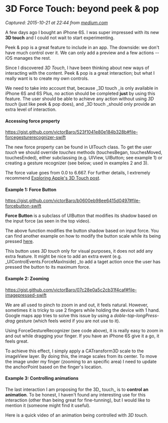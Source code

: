 # 3D Force Touch: beyond peek & pop

_Captured: 2015-10-21 at 22:44 from [medium.com](https://medium.com/produkt-blog/3d-force-touch-beyond-peek-pop-c448edc2b1f5#.6bgcy0zh9)_

A few days ago I bought an iPhone 6S. I was super impressed with its new **3D touch** and I could not wait to start experimenting.

Peek & pop is a great feature to include in an app. The downside: we don't have much control over it. We can only add a preview and a few actions -- iOS manages the rest.

Since I discovered _3D Touch_, I have been thinking about new ways of interacting with the content. Peek & pop is a great interaction; but what I really want is to create my own controls.

We need to take into account that, because _3D touch _is only available in iPhone 6S and 6S Plus, no action should be completed **just** by using this feature. The user should be able to achieve any action without using _3D touch_ (just like peek & pop does), and _3D touch _should only provide an extra level of interaction.

#### Accessing force property

https://gist.github.com/victorBaro/523f1041e80e184b328b#file-forcegesturerecognizer-swift

The new force property can be found in UITouch class. To get the user _touch_ we should override _touches_ methods (touchesBegan, touchesMoved, touchesEnded), either subclassing (e.g. UIView, UIButton; see example 1) or creating a gesture recognizer (see below; used in examples 2 and 3).

The force value goes from 0.0 to 6.667. For further details, I extremely recommend [Exploring Apple's 3D Touch post](https://medium.com/@rknla/exploring-apple-s-3d-touch-f5980ef45af5).

#### Example 1: Force Button

https://gist.github.com/victorBaro/b0600eb98ee6415d0497#file-forcebutton-swift

**Force Button** is a subclass of UIButton that modifies its shadow based on the input force (as seen in the top video).

The above function modifies the button shadow based on input force. You can find another example on how to modify the button scale while its being pressed [here](https://github.com/Produkt/3dForceTouchExamples).

This button uses _3D touch_ only for visual purposes, it does not add any extra feature. It might be nice to add an extra event (e.g. _UIControlEvents.ForceMaxInside) _to add a taget action once the user has pressed the button to its maximum force.

#### Example 2: Zooming

https://gist.github.com/victorBaro/07c28e0a5c2cb31f4caf#file-imagepressed-swift

We are all used to pinch to zoom in and out, it feels natural. However, sometimes it is tricky to use 2 fingers while holding the device with 1 hand. Google maps app tries to solve this issue by using a _doble-tap-longPress-drag_ gesture (which feels weird if you are not use to it).

Using ForceGestureRecognizer (see code above), it is really easy to zoom in and out while dragging your finger. If you have an iPhone 6S give it a go, it feels great.

To achieve this effect, I simply apply a CATransform3D scale to the imageView layer. By doing this, the image scales from its center. To move the image under my finger (zooming to an specific area) I need to update the anchorPoint based on the finger's location.

#### Example 3: Controlling animations

The last interaction I am proposing for the 3D_ touch_ is to **control an animation**. To be honest, I haven't found any interesting use for this interaction (other than being great for fine-tunning), but I would like to mention it (someone might find it useful).

Here is a quick video of an animation being controlled with _3D touch._
